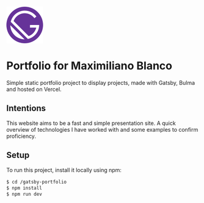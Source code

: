 ![Gatsby Logo](https://github.com/vercel/vercel/blob/master/packages/frameworks/logos/gatsby.svg)

# Portfolio for Maximiliano Blanco

Simple static portfolio project to display projects, made with Gatsby, Bulma and hosted on Vercel.

## Intentions

This website aims to be a fast and simple presentation site. A quick overview of technologies I have worked with and some examples to confirm proficiency.

## Setup

To run this project, install it locally using npm:

```
$ cd /gatsby-portfolio
$ npm install
$ npm run dev
```
